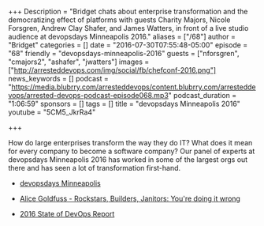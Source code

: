 +++
Description = "Bridget chats about enterprise transformation and the democratizing effect of platforms with guests Charity Majors, Nicole Forsgren, Andrew Clay Shafer, and James Watters, in front of a live studio audience at devopsdays Minneapolis 2016."
aliases = ["/68"]
author = "Bridget"
categories = []
date = "2016-07-30T07:55:48-05:00"
episode = "68"
friendly = "devopsdays-minneapolis-2016"
guests = ["nforsgren", "cmajors2", "ashafer", "jwatters"]
images = ["http://arresteddevops.com/img/social/fb/chefconf-2016.png"]
news_keywords = []
podcast = "https://media.blubrry.com/arresteddevops/content.blubrry.com/arresteddevops/arrested-devops-podcast-episode068.mp3"
podcast_duration = "1:06:59"
sponsors = []
tags = []
title = "devopsdays Minneapolis 2016"
youtube = "5CM5_JkrRa4"

+++

How do large enterprises transform the way they do IT? What does it mean for every company to become a software company? Our panel of experts at devopsdays Minneapolis 2016 has worked in some of the largest orgs out there and has seen a lot of transformation first-hand.

- [devopsdays Minneapolis](http://www.devopsdays.org/events/2016-minneapolis/welcome/)

- [Alice Goldfuss - Rockstars, Builders, Janitors: You're doing it wrong](https://www.youtube.com/watch?v=posb7CzWSFc)

- [2016 State of DevOps Report](https://puppet.com/resources/white-paper/2016-state-of-devops-report)



